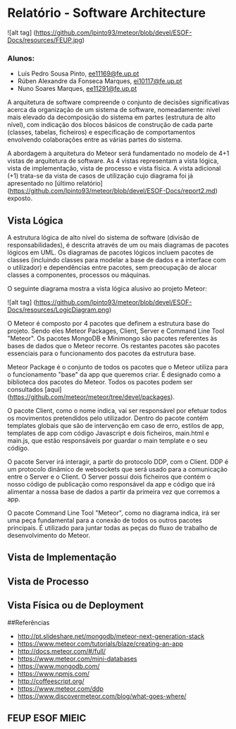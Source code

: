 # Relatório - Software Architecture

![alt tag] (https://github.com/lpinto93/meteor/blob/devel/ESOF-Docs/resources/FEUP.jpg)

### Alunos:
* Luís Pedro Sousa Pinto, ee11169@fe.up.pt
* Rúben Alexandre da Fonseca Marques, ei10117@fe.up.pt 
* Nuno Soares Marques, ee11291@fe.up.pt

A arquitetura de software compreende o conjunto de decisões significativas acerca da organização de um sistema de software,
nomeadamente: nível mais elevado da decomposição do sistema em partes (estrutura de alto nível), com indicação dos blocos
básicos de construção de cada parte (classes, tabelas, ficheiros) e especificação de comportamentos envolvendo colaborações
entre as várias partes do sistema.

A abordagem à arquitetura do Meteor será fundamentado no modelo de 4+1 vistas de arquitetura de software. As 4 vistas representam a vista lógica, vista de implementação, vista de processo e vista física. A vista adicional (+1) trata-se da vista de casos de utilização cujo diagrama foi já apresentado no [último relatório] (https://github.com/lpinto93/meteor/blob/devel/ESOF-Docs/report2.md) exposto.

## Vista Lógica

A estrutura lógica de alto nível do sistema de software (divisão de responsabilidades), é descrita através de um ou mais
diagramas de pacotes lógicos em UML. Os diagramas de pacotes lógicos incluem pacotes de classes (incluindo classes para
modelar a base de dados e a interface com o utilizador) e dependências entre pacotes, sem preocupação de alocar classes a
componentes, processos ou máquinas.

O seguinte diagrama mostra a vista lógica alusivo ao projeto Meteor:

![alt tag] (https://github.com/lpinto93/meteor/blob/devel/ESOF-Docs/resources/LogicDiagram.png)

O Meteor é composto por 4 pacotes que definem a estrutura base do projeto. Sendo eles Meteor Packages, Client, Server e Command Line Tool "Meteor". Os pacotes MongoDB e Minimongo são pacotes referentes às bases de dados que o Meteor recorre.
Os restantes pacotes são pacotes essenciais para o funcionamento dos pacotes da estrutura base.

Meteor Package é o conjunto de todos os pacotes que o Meteor utiliza para o funcionamento "base" da app que queremos criar. É designado como a biblioteca dos pacotes do Meteor. Todos os pacotes podem ser consultados [aqui] (https://github.com/meteor/meteor/tree/devel/packages). 

O pacote Client, como o nome indica, vai ser responsável por efetuar todos os movimentos pretendidos pelo utilizador. Dentro do pacote contém templates globais que são de intervenção em caso de erro, estilos de app, templates de app com código Javascript e dois ficheiros, main.html e main.js, que estão responsáveis por guardar o main template e o seu código. 

O pacote Server irá interagir, a partir do protocolo DDP, com o Client. DDP é um protocolo dinâmico de websockets que será usado para a comunicação entre o Server e o Client. O Server possui dois ficheiros que contém o nosso código de publicação como responsável da app e código que irá alimentar a nossa base de dados a partir da primeira vez que corremos a app.

O pacote Command Line Tool "Meteor", como no diagrama indica, irá ser uma peça fundamental para a conexão de todos os outros pacotes principais. É utilizado para juntar todas as peças do fluxo de trabalho de desenvolvimento do Meteor.

## Vista de Implementação

## Vista de Processo

## Vista Física ou de Deployment

##Referências

* http://pt.slideshare.net/mongodb/meteor-next-generation-stack
* https://www.meteor.com/tutorials/blaze/creating-an-app
* http://docs.meteor.com/#/full/
* https://www.meteor.com/mini-databases
* https://www.mongodb.com/
* https://www.npmjs.com/
* http://coffeescript.org/
* https://www.meteor.com/ddp
* https://www.discovermeteor.com/blog/what-goes-where/



## FEUP ESOF MIEIC 
